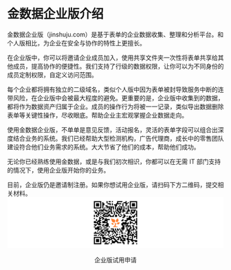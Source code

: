 # 金数据企业版介绍

金数据企业版（jinshuju.com）是基于表单的企业数据收集、整理和分析平台。和个人版相比，为企业在安全与协作的特性上更擅长。

在企业版中，你可以将邀请企业成员加入，使用共享文件夹一次性将表单共享给其他成员，提高协作的便捷性。我们支持了行级的数据权限，让你可以为不同身份的成员定制权限，自定义访问范围。

每个企业都将拥有独立的二级域名，类似个人版中因为表单被封导致服务中断的连带风险，在企业版中会被最大程度的避免。更重要的是，企业版中收集到的数据，都将作为数据资产归属于企业。成员的操作行为将被一一记录，类似导出数据删除表单等关键性操作，尽收眼底。帮助企业主宏观掌握企业数据走向。

使用金数据企业版，不单单是意见反馈，活动报名，灵活的表单字段可以组合出深度结合业务的系统。我们已经帮助大型检测机构，广告代理商，成长中的零售团队建设符合他们业务需求的系统。大大节省了他们的成本，帮助他们成功。

无论你已经熟练使用金数据，或是与我们初次相识，你都可以在无需 IT 部门支持的情况下，使用企业版开始你的业务。

目前，企业版仍是邀请制注册。如果你想试用企业版，请扫码下方二维码，提交相关材料。
![](/assets/企业版-试用申请.png)

<center>企业版试用申请</center>

